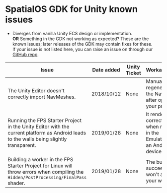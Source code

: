 # SpatialOS GDK for Unity known issues


* Diverges from vanilla Unity ECS design or implementation. 
<br/>**OR**
Something in the GDK not working as expected? These are the known issues; later releases of the GDK may contain fixes for these.  
If your issue is not listed here, you can raise an issue on through our [GitHub repo](https://github.com/spatialos/unrealgdk/issues).

| Issue                                                                                                                                                                                                                                                                                                                        | Date added | Unity Ticket                                                                                           | Workaround?                                                           |
|------------------------------------------------------------------------------------------------------------------------------------------------------------------------------------------------------------------------------------------------------------------------------------------------------------------------------|------------|--------------------------------------------------------------------------------------------------------|-----------------------------------------------------------------------|
| The Unity Editor doesn't correctly import NavMeshes.                                                                                                                                                                                                                                                                         | 2018/10/12 | None                                                                                                   | Manually regenerate the NavMesh after opening your project.            |
| Running the FPS Starter Project in the Unity Editor with the current platform as Android leads to the walls being slightly transparent.                                                                                                      | 2019/01/28 | None                                                                                                | It renders correctly when running in the Emulator or an Android device                                                |
| Building a worker in the FPS Starter Project for Linux will throw errors when compiling the `Hidden/PostProcessing/FinalPass` shader.                                                                                                    | 2019/01/28 | None                                                                                                | The build still succeeds and won't affect your worker.                                                |

